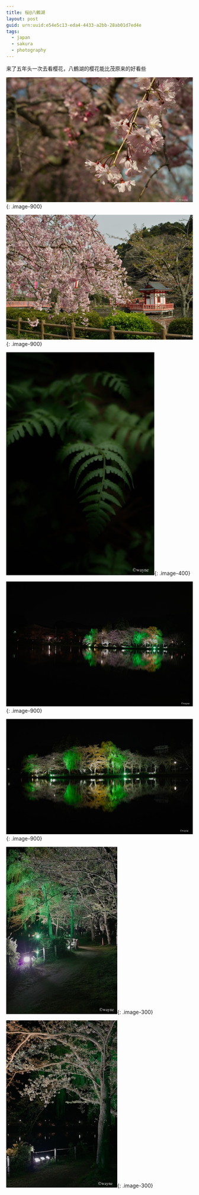 ```yaml
---
title: 桜@八鶴湖
layout: post
guid: urn:uuid:e54e5c13-eda4-4433-a2bb-28ab01d7ed4e
tags:
  - japan
  - sakura
  - photography
---
```


来了五年头一次去看樱花，八鶴湖的樱花能比茂原来的好看些

![](/media/files/2012/04/16/sakura_01.jpg "桜その一"){: .image-900}

![](/media/files/2012/04/16/sakura_02.jpg "桜その二"){: .image-900}

![](/media/files/2012/04/16/leaf.jpg "葉"){: .image-400}

![](/media/files/2012/04/16/night_01.jpg "夜桜その一"){: .image-900}

![](/media/files/2012/04/16/night_02.jpg "夜桜その二"){: .image-900}

![](/media/files/2012/04/16/night_03.jpg "夜桜その三"){: .image-300}

![](/media/files/2012/04/16/night_04.jpg "夜桜その四"){: .image-300}
